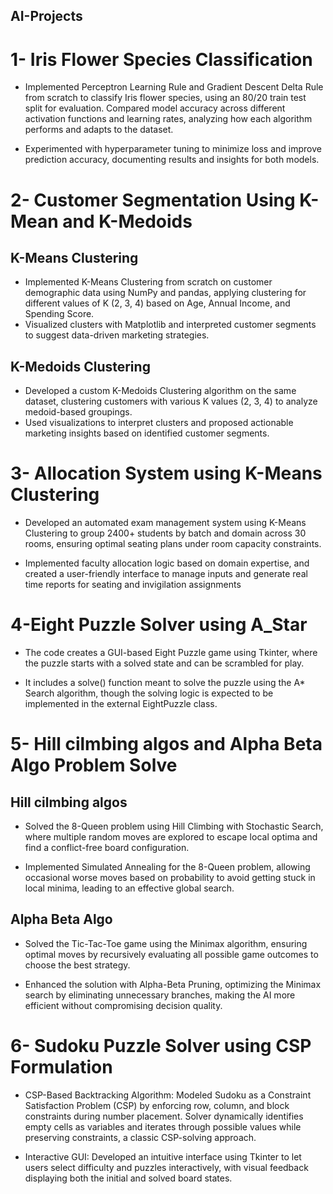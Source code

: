 ## AI-Projects

#  1- Iris Flower Species Classification

 * Implemented Perceptron Learning Rule and Gradient Descent Delta Rule from
scratch to classify Iris flower species, using an 80/20 train
test split for evaluation. Compared model accuracy across different activation functions and learning rates, analyzing how each algorithm
 performs and adapts to the dataset.

 * Experimented with hyperparameter tuning to minimize loss and improve prediction accuracy, documenting results and insights for both
 models.

#  2- Customer Segmentation Using K-Mean and K-Medoids

##  K-Means Clustering
* Implemented K-Means Clustering from scratch on customer demographic data using NumPy and pandas, applying clustering for different values
  of K (2, 3, 4) based on Age, Annual Income, and Spending Score.
* Visualized clusters with Matplotlib and interpreted customer segments to suggest data-driven marketing strategies.

## K-Medoids Clustering
* Developed a custom K-Medoids Clustering algorithm on the same dataset, clustering customers with various K values (2, 3, 4) to analyze
  medoid-based groupings.
* Used visualizations to interpret clusters and proposed actionable marketing insights based on identified customer segments.

#  3- Allocation System using K-Means Clustering
 *  Developed an automated exam management system using K-Means Clustering to group 2400+ students by batch and domain across 30
 rooms, ensuring optimal seating plans under room capacity constraints.

 *  Implemented faculty allocation logic based on domain expertise, and created a user-friendly interface to manage inputs and generate real
time reports for seating and invigilation assignments

#  4-Eight Puzzle Solver using A_Star

* The code creates a GUI-based Eight Puzzle game using Tkinter, where the puzzle starts with a solved state and can be scrambled for play.

* It includes a solve() function meant to solve the puzzle using the A* Search algorithm, though the solving logic is expected to be implemented
  in the external EightPuzzle class.

#  5- Hill cilmbing algos and Alpha Beta Algo Problem Solve

## Hill cilmbing algos
* Solved the 8-Queen problem using Hill Climbing with Stochastic Search, where multiple random moves are explored to escape local optima and find a conflict-free board configuration.

* Implemented Simulated Annealing for the 8-Queen problem, allowing occasional worse moves based on probability to avoid getting stuck in local minima, leading to an effective global search.

## Alpha Beta Algo

 * Solved the Tic-Tac-Toe game using the Minimax algorithm, ensuring optimal moves by recursively evaluating all possible game outcomes to choose the best strategy.

* Enhanced the solution with Alpha-Beta Pruning, optimizing the Minimax search by eliminating unnecessary branches, making the AI more efficient without compromising decision quality.

#  6- Sudoku Puzzle Solver using CSP Formulation
* CSP-Based Backtracking Algorithm: Modeled Sudoku as a Constraint Satisfaction Problem (CSP) by enforcing row, column, and block constraints during number placement. Solver dynamically identifies empty cells as variables and iterates through possible values while preserving constraints, a classic CSP-solving approach.

* Interactive GUI: Developed an intuitive interface using Tkinter to let users select difficulty and puzzles interactively, with visual feedback displaying both the initial and solved board states.

